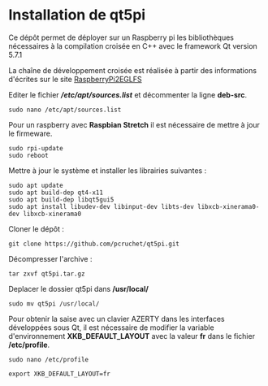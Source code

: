 # Installation de qt5pi


Ce dépôt permet de déployer sur un Raspberry pi les bibliothèques nécessaires à la compilation croisée en C++ avec le framework Qt version 5.7.1 

La chaîne de développement croisée est réalisée à partir des informations d'écrites sur le site [RaspberryPi2EGLFS](https://wiki.qt.io/RaspberryPi2EGLFS) 

Editer le fichier ***/etc/apt/sources.list*** et décommenter la ligne **deb-src**.

	sudo nano /etc/apt/sources.list

Pour un raspberry avec **Raspbian Stretch** il est nécessaire de mettre à jour le firmeware.

	sudo rpi-update
	sudo reboot

Mettre à jour le système et installer les librairies suivantes :

	sudo apt update
	sudo apt build-dep qt4-x11
	sudo apt build-dep libqt5gui5
	sudo apt install libudev-dev libinput-dev libts-dev libxcb-xinerama0-dev libxcb-xinerama0
	
Cloner le dépôt :

	git clone https://github.com/pcruchet/qt5pi.git

Décompresser l'archive :

	tar zxvf qt5pi.tar.gz
	
Deplacer le dossier qt5pi dans **/usr/local/**

	sudo mv qt5pi /usr/local/

Pour obtenir la saise avec un clavier AZERTY dans les interfaces développées sous Qt, il est nécessaire de modifier la variable d'environnement **XKB_DEFAULT_LAYOUT** avec la valeur **fr** dans le fichier **/etc/profile**.

	sudo nano /etc/profile
	
	export XKB_DEFAULT_LAYOUT=fr
